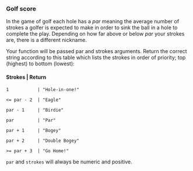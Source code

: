 ### Golf score

In the game of golf each hole has a *par* meaning the average number of strokes a golfer is expected to make in order to sink the ball in a hole to complete the play. Depending on how far above or below *par* your strokes are, there is a different nickname.

Your function will be passed par and strokes arguments. Return the correct string according to this table which lists the strokes in order of priority; top (highest) to bottom (lowest):
 
#### Strokes | Return

```
1           | "Hole-in-one!"

<= par - 2  | "Eagle"

par - 1     | "Birdie"

par         | "Par"

par + 1     | "Bogey"

par + 2     | "Double Bogey"

>= par + 3  | "Go Home!"
```

`par` and `strokes` will always be numeric and positive.
